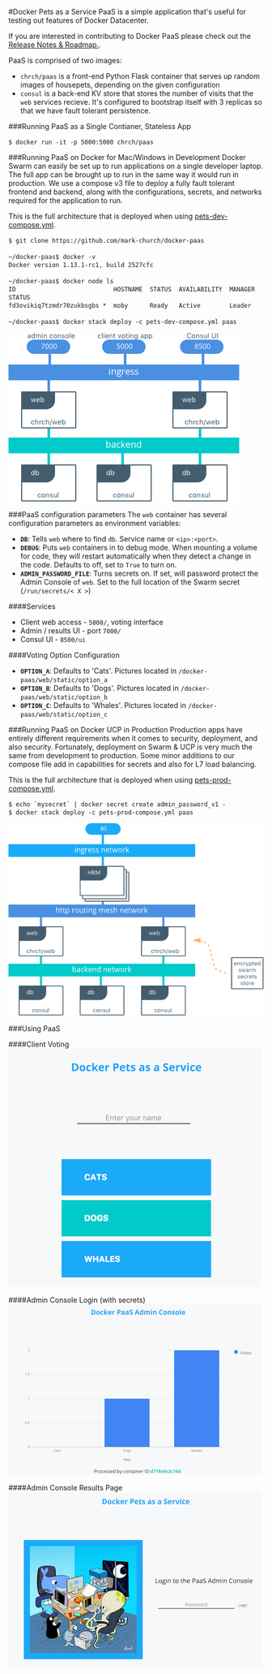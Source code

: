#Docker Pets as a Service
PaaS is a simple application that's useful for testing out features of Docker Datacenter.

If you are interested in contributing to Docker PaaS please check out the [Release Notes & Roadmap.](https://github.com/mark-church/docker-paas/blob/master/ROADMAP.md).

PaaS is comprised of two images:

- `chrch/paas` is a front-end Python Flask container that serves up random images of housepets, depending on the given configuration
- `consul` is a back-end KV store that stores the number of visits that the `web` services recieve. It's configured to bootstrap itself with 3 replicas so that we have fault tolerant persistence.

###Running PaaS as a Single Contianer, Stateless App
```
$ docker run -it -p 5000:5000 chrch/paas
```


###Running PaaS on Docker for Mac/Windows in Development
Docker Swarm can easily be set up to run applications on a single developer laptop. The full app can be brought up to run in the same way it would run in production. We use a compose v3 file to deploy a fully fault tolerant frontend and backend, along with the configurations, secrets, and networks required for the application to run.

This is the full architecture that is deployed when using [pets-dev-compose.yml](https://github.com/mark-church/pets/blob/master/pets-dev-compose.yml).

```
$ git clone https://github.com/mark-church/docker-paas

~/docker-paas$ docker -v
Docker version 1.13.1-rc1, build 2527cfc

~/docker-paas$ docker node ls
ID                           HOSTNAME  STATUS  AVAILABILITY  MANAGER STATUS
fd3ovikiq7tzmdr70zukbsgbs *  moby      Ready   Active        Leader

~/docker-paas$ docker stack deploy -c pets-dev-compose.yml paas
```

![](images/pets-dev-arch.png) 


###PaaS configuration parameters
The `web` container has several configuration parameters as environment variables:


- **`DB`**: Tells `web` where to find `db`. Service name or `<ip>:<port>`.
- **`DEBUG`**: Puts `web` containers in to debug mode. When mounting a volume for code, they will restart automatically when they detect a change in the code. Defaults to off, set to `True` to turn on.
- **`ADMIN_PASSWORD_FILE`**: Turns secrets on. If set, will password protect the Admin Console of `web`. Set to the full location of the Swarm secret (`/run/secrets/< X >`)

####Services
- Client web access - `5000/`, voting interface
- Admin / results UI - port `7000/`
- Consul UI - `8500/ui`

####Voting Option Configuration

- **`OPTION_A`**: Defaults to 'Cats'. Pictures located in `/docker-paas/web/static/option_a`
- **`OPTION_B`**: Defaults to 'Dogs'. Pictures located in `/docker-paas/web/static/option_b`
- **`OPTION_C`**: Defaults to 'Whales'. Pictures located in `/docker-paas/web/static/option_c`





###Running PaaS on Docker UCP in Production
Production apps have entirely different requirements when it comes to security, deployment, and also security. Fortunately, deployment on Swarm & UCP is very much the same from development to production. Some minor additions to our compose file add in capabilities for secrets and also for L7 load balancing.

This is the full architecture that is deployed when using [pets-prod-compose.yml](https://github.com/mark-church/pets/blob/master/pets-prod-compose.yml).

```
$ echo `mysecret` | docker secret create admin_password_v1 -
$ docker stack deploy -c pets-prod-compose.yml paas
```

![](images/pets-prod-arch.png) 

###Using PaaS

####Client Voting
![](images/paas_shot1.png) 



####Admin Console Login (with secrets)
![](images/paas-shot3.png) 


####Admin Console Results Page
![](images/paas_shot4.png) 


